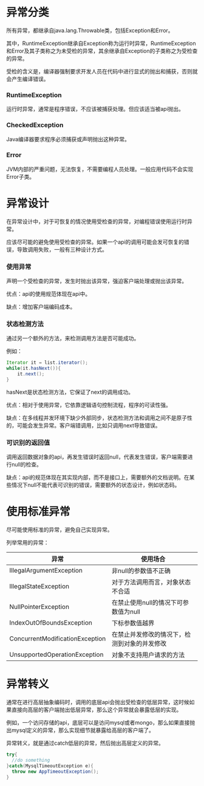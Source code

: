 
# 异常分类

所有异常，都继承自java.lang.Throwable类，包括Exception和Error。

其中，RuntimeException继承自Exception称为运行时异常，RuntimeException和Error及其子类称之为未受检的异常，其余继承自Exception的子类称之为受检查的异常。

受检的含义是，编译器强制要求开发人员在代码中进行显式的抛出和捕获，否则就会产生编译错误。

### RuntimeException

运行时异常，通常是程序错误，不应该被捕获处理。但应该适当被api抛出。

### CheckedException

Java编译器要求程序必须捕获或声明抛出这种异常。

### Error

JVM内部的严重问题，无法恢复，不需要编程人员处理。一般应用代码不会实现Error子类。

# 异常设计

在异常设计中，对于可恢复的情况使用受检查的异常，对编程错误使用运行时异常。

应该尽可能的避免使用受检查的异常。如果一个api的调用可能会发可恢复的错误，导致调用失败，一般有三种设计方式。

### 使用异常

声明一个受检查的异常，发生时抛出该异常，强迫客户端处理或抛出该异常。

优点：api的使用规范体现在api中。

缺点：增加客户端编码成本。

### 状态检测方法

通过另一个额外的方法，来检测调用方法是否可能成功。

例如：
```java
Iterator it = list.iterator();
while(it.hasNext()){
    it.next();
}
```
hasNext是状态检测方法，它保证了next的调用成功。

优点：相对于使用异常，它依靠逻辑语句控制流程，程序的可读性强。

缺点：在多线程并发环境下缺少外部同步，状态检测方法和调用之间不是原子性的，可能会发生异常。客户端错调用，比如只调用next导致错误。

### 可识别的返回值

调用返回数据对象的api，再发生错误时返回null，代表发生错误，客户端需要进行null的检查。

缺点：api的规范体现在其实现内部，而不是接口上，需要额外的文档说明。在某些情况下null不能代表可识别的错误，需要额外的状态设计，例如状态码。

# 使用标准异常

尽可能使用标准的异常，避免自己实现异常。

列举常用的异常：

|异常|使用场合|
|---|---|
|IllegalArgumentException|非null的参数值不正确|
|IllegalStateException|对于方法调用而言，对象状态不合适|
|NullPointerException|在禁止使用null的情况下可参数值为null|
|IndexOutOfBoundsException|下标参数值越界|
|ConcurrentModificationException|在禁止并发修改的情况下，检测到对象的并发修改|
|UnsupportedOperationException|对象不支持用户请求的方法|

# 异常转义

通常在进行高层抽象编码时，调用的底层api会抛出受检查的低层异常，这时候如果直接向高层的客户端抛出低层异常，那么这个异常就会暴露低层的实现。

例如，一个访问存储的api，底层可以是访问mysql或者mongo，那么如果直接抛出mysql定义的异常，那么实现细节就暴露给高层的客户端了。

异常转义，就是通过catch低层的异常，然后抛出高层定义的异常。

```java
try{
  //do something
}catch(MysqlTimeoutException e){
  throw new AppTimeoutException();
}
```
